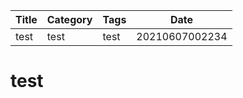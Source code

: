 |  Title | Category  | Tags  | Date |
| ------------ | ------------ | ------------ | ----|
| test | test  | test  | 20210607002234 |

# test
